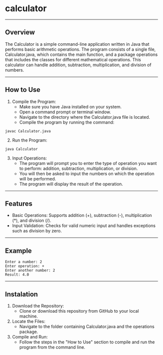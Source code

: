 # calculator
---
## Overview
The Calculator is a simple command-line application written in Java that performs basic arithmetic operations. The program consists of a single file, Calculator.java, which contains the main function, and a package operations that includes the classes for different mathematical operations. This calculator can handle addition, subtraction, multiplication, and division of numbers.

---
## How to Use
1. Compile the Program:
    * Make sure you have Java installed on your system.
    * Open a command prompt or terminal window.
    * Navigate to the directory where the Calculator.java file is located.
    * Compile the program by running the command:

```shell
javac Calculator.java
```    
2. Run the Program:
```shell
java Calculator
```
3. Input Operations:
    * The program will prompt you to enter the type of operation you want to perform: addition, subtraction, multiplication, or division.
    * You will then be asked to input the numbers on which the operation will be performed.
    * The program will display the result of the operation.
---
## Features
* Basic Operations: Supports addition (+), subtraction (-), multiplication (*), and division (/).
* Input Validation: Checks for valid numeric input and handles exceptions such as division by zero.
---
## Example
```shell
Enter a number: 2
Enter operation: +
Enter another number: 2
Result: 4.0
```
---
## Instalation
1. Download the Repository:
    * Clone or download this repository from GitHub to your local machine.
2. Locate the Files:
    * Navigate to the folder containing Calculator.java and the operations package.
3. Compile and Run:
    * Follow the steps in the "How to Use" section to compile and run the program from the command line.